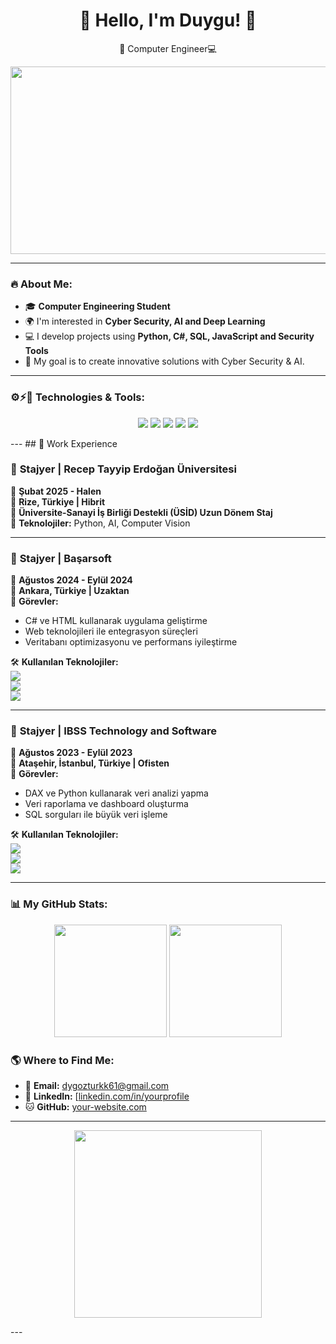 <h1 align="center">🪼 Hello, I'm Duygu! 🪼</h1>

<p align="center">
 🚀 Computer Engineer💻
</p>

<p align="center">
 <img src="https://media.giphy.com/media/L1R1tvI9svkIWwpVYr/giphy.gif" width="600" height="300"/>
</p>

---

### 🔥 About Me:
- 🎓 **Computer Engineering Student**
- 🌍 I'm interested in **Cyber Security, AI and Deep Learning**
- 💻 I develop projects using **Python, C#, SQL, JavaScript and Security Tools**
- 🎯 My goal is to create innovative solutions with Cyber Security & AI.

---

### ⚙️⚡🔧 Technologies & Tools:
<p align="center">
    <img src="https://img.shields.io/badge/Python-3776AB?style=for-the-badge&logo=python&logoColor=white"/>
    <img src="https://img.shields.io/badge/C%23-239120?style=for-the-badge&logo=c-sharp&logoColor=white"/>
    <img src="https://img.shields.io/badge/SQL-4479A1?style=for-the-badge&logo=mysql&logoColor=white"/>
    <img src="https://img.shields.io/badge/Deep%20Learning-FF6F00?style=for-the-badge&logo=tensorflow&logoColor=white"/>
    <img src="https://img.shields.io/badge/CyberSecurity-5C3EE8?style=for-the-badge&logo=security&logoColor=white"/>
</p>
---
## 💼 Work Experience

### 📌 **Stajyer | Recep Tayyip Erdoğan Üniversitesi**
📅 **Şubat 2025 - Halen**  
📍 **Rize, Türkiye | Hibrit**  
🎯 **Üniversite-Sanayi İş Birliği Destekli (ÜSİD) Uzun Dönem Staj**  
🔹 **Teknolojiler:** Python, AI, Computer Vision

---

### 📌 **Stajyer | Başarsoft**
📅 **Ağustos 2024 - Eylül 2024**  
📍 **Ankara, Türkiye | Uzaktan**  
🔹 **Görevler:**
- C# ve HTML kullanarak uygulama geliştirme
- Web teknolojileri ile entegrasyon süreçleri
- Veritabanı optimizasyonu ve performans iyileştirme  

🛠 **Kullanılan Teknolojiler:**  
<img src="https://img.shields.io/badge/C%23-239120?style=for-the-badge&logo=c-sharp&logoColor=white"/>  
<img src="https://img.shields.io/badge/HTML-E34F26?style=for-the-badge&logo=html5&logoColor=white"/>  
<img src="https://img.shields.io/badge/.NET-512BD4?style=for-the-badge&logo=dotnet&logoColor=white"/>  

---

### 📌 **Stajyer | IBSS Technology and Software**
📅 **Ağustos 2023 - Eylül 2023**  
📍 **Ataşehir, İstanbul, Türkiye | Ofisten**  
🔹 **Görevler:**
- DAX ve Python kullanarak veri analizi yapma
- Veri raporlama ve dashboard oluşturma
- SQL sorguları ile büyük veri işleme  

🛠 **Kullanılan Teknolojiler:**  
<img src="https://img.shields.io/badge/DAX-FF6F00?style=for-the-badge&logo=power-bi&logoColor=white"/>  
<img src="https://img.shields.io/badge/Python-3776AB?style=for-the-badge&logo=python&logoColor=white"/>  
<img src="https://img.shields.io/badge/SQL-4479A1?style=for-the-badge&logo=mysql&logoColor=white"/>  

---

### 📊 My GitHub Stats:
<p align="center">
  <img src="https://github-readme-stats.vercel.app/api?username=dygozturk&show_icons=true&theme=dark" height="180"/>
  <img src="https://github-readme-streak-stats.herokuapp.com/?user=dygozturk&theme=dark" height="180"/>
</p>



### 🌎 Where to Find Me:
- 📩 **Email:** [dygozturkk61@gmail.com](mailto:dygozturkk61@gmail.com)
- 🔗 **LinkedIn:** [[linkedin.com/in/yourprofile](https://www.linkedin.com/in/duygu-öztürk-b4887420b/)
- 🐱 **GitHub:** [your-website.com]()

---
<p align="center">
  <img src="https://media.giphy.com/media/M9gbBd9nbDrOTu1Mqx/giphy.gif" width="300"/>
</p>
---

